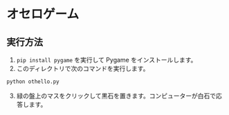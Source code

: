 # オセロゲーム

## 実行方法

1. `pip install pygame` を実行して Pygame をインストールします。
2. このディレクトリで次のコマンドを実行します。

```bash
python othello.py
```

3. 緑の盤上のマスをクリックして黒石を置きます。コンピューターが白石で応答します。
